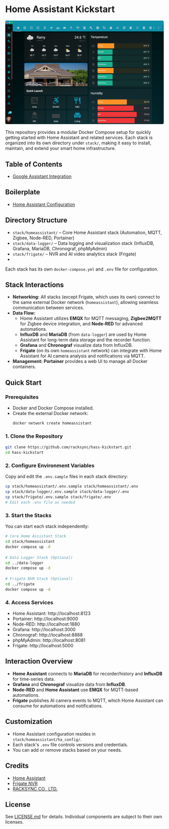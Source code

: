 # Home Assistant Kickstart

![image](assets/screenshot.png)

This repository provides a modular Docker Compose setup for quickly getting started with Home Assistant and related services. Each stack is organized into its own directory under `stack/`, making it easy to install, maintain, and extend your smart home infrastructure.

## Table of Contents
- [Google Assistant Integration](docs/google-home-assistant.md)

## Boilerplate
- [Home Assistant Configuration](stack/homeassistant/ha_config/)

## Directory Structure

- `stack/homeassistant/` – Core Home Assistant stack (Automation, MQTT, Zigbee, Node-RED, Portainer)
- `stack/data-logger/` – Data logging and visualization stack (InfluxDB, Grafana, MariaDB, Chronograf, phpMyAdmin)
- `stack/frigate/` – NVR and AI video analytics stack (Frigate)
- 
Each stack has its own `docker-compose.yml` and `.env` file for configuration.

## Stack Interactions

- **Networking:** All stacks (except Frigate, which uses its own) connect to the same external Docker network (`homeassistant`), allowing seamless communication between services.
- **Data Flow:**
  - Home Assistant utilizes **EMQX** for MQTT messaging, **Zigbee2MQTT** for Zigbee device integration, and **Node-RED** for advanced automations.
  - **InfluxDB** and **MariaDB** (from `data-logger`) are used by Home Assistant for long-term data storage and the recorder function.
  - **Grafana** and **Chronograf** visualize data from InfluxDB.
  - **Frigate** (on its own `homeassistant` network) can integrate with Home Assistant for AI camera analysis and notifications via MQTT.
- **Management:** **Portainer** provides a web UI to manage all Docker containers.

## Quick Start

### Prerequisites

- Docker and Docker Compose installed.
- Create the external Docker network:
  ```bash
  docker network create homeassistant
  ```

### 1. Clone the Repository

```bash
git clone https://github.com/racksync/hass-kickstart.git
cd hass-kickstart
```

### 2. Configure Environment Variables

Copy and edit the `.env.sample` files in each stack directory:

```bash
cp stack/homeassistant/.env.sample stack/homeassistant/.env
cp stack/data-logger/.env.sample stack/data-logger/.env
cp stack/frigate/.env.sample stack/frigate/.env
# Edit each .env file as needed
```

### 3. Start the Stacks

You can start each stack independently:

```bash
# Core Home Assistant Stack
cd stack/homeassistant
docker compose up -d

# Data Logger Stack (Optional)
cd ../data-logger
docker compose up -d

# Frigate NVR Stack (Optional)
cd ../frigate
docker compose up -d
```

### 4. Access Services

- Home Assistant: http://localhost:8123
- Portainer: http://localhost:9000
- Node-RED: http://localhost:1880
- Grafana: http://localhost:3000
- Chronograf: http://localhost:8888
- phpMyAdmin: http://localhost:8081
- Frigate: http://localhost:5000

## Interaction Overview

- **Home Assistant** connects to **MariaDB** for recorder/history and **InfluxDB** for time-series data.
- **Grafana** and **Chronograf** visualize data from **InfluxDB**.
- **Node-RED** and **Home Assistant** use **EMQX** for MQTT-based automations.
- **Frigate** publishes AI camera events to MQTT, which Home Assistant can consume for automations and notifications.

## Customization

- Home Assistant configuration resides in `stack/homeassistant/ha_config/`.
- Each stack's `.env` file controls versions and credentials.
- You can add or remove stacks based on your needs.

## Credits

- [Home Assistant](https://www.home-assistant.io/)
- [Frigate NVR](https://frigate.video/)
- [RACKSYNC CO., LTD.](https://racksync.com)

## License

See [LICENSE.md](LICENSE.md) for details. Individual components are subject to their own licenses.


